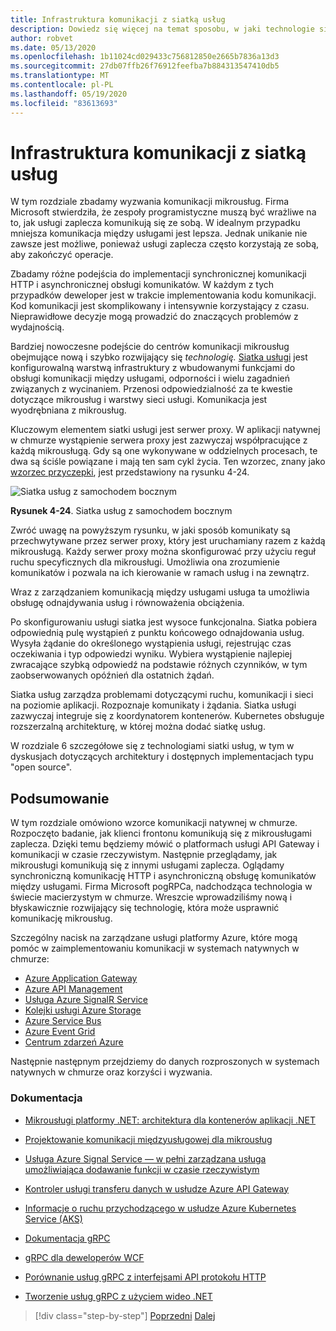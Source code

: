 ```yaml
---
title: Infrastruktura komunikacji z siatką usług
description: Dowiedz się więcej na temat sposobu, w jaki technologie sieci w chmurze upraszczają natywną komunikację mikrousług
author: robvet
ms.date: 05/13/2020
ms.openlocfilehash: 1b11024cd029433c756812850e2665b7836a13d3
ms.sourcegitcommit: 27db07ffb26f76912feefba7b884313547410db5
ms.translationtype: MT
ms.contentlocale: pl-PL
ms.lasthandoff: 05/19/2020
ms.locfileid: "83613693"
---
```

# <a name="service-mesh-communication-infrastructure"></a>Infrastruktura komunikacji z siatką usług

W tym rozdziale zbadamy wyzwania komunikacji mikrousług. Firma Microsoft stwierdziła, że zespoły programistyczne muszą być wrażliwe na to, jak usługi zaplecza komunikują się ze sobą. W idealnym przypadku mniejsza komunikacja między usługami jest lepsza. Jednak unikanie nie zawsze jest możliwe, ponieważ usługi zaplecza często korzystają ze sobą, aby zakończyć operacje.

Zbadamy różne podejścia do implementacji synchronicznej komunikacji HTTP i asynchronicznej obsługi komunikatów. W każdym z tych przypadków deweloper jest w trakcie implementowania kodu komunikacji. Kod komunikacji jest skomplikowany i intensywnie korzystający z czasu. Nieprawidłowe decyzje mogą prowadzić do znaczących problemów z wydajnością.

Bardziej nowoczesne podejście do centrów komunikacji mikrousług obejmujące nową i szybko rozwijający się *technologię.* [Siatka usługi](https://www.nginx.com/blog/what-is-a-service-mesh/) jest konfigurowalną warstwą infrastruktury z wbudowanymi funkcjami do obsługi komunikacji między usługami, odporności i wielu zagadnień związanych z wycinaniem. Przenosi odpowiedzialność za te kwestie dotyczące mikrousług i warstwy sieci usługi. Komunikacja jest wyodrębniana z mikrousług.

Kluczowym elementem siatki usługi jest serwer proxy. W aplikacji natywnej w chmurze wystąpienie serwera proxy jest zazwyczaj współpracujące z każdą mikrousługą. Gdy są one wykonywane w oddzielnych procesach, te dwa są ściśle powiązane i mają ten sam cykl życia. Ten wzorzec, znany jako [wzorzec przyczepki](https://docs.microsoft.com/azure/architecture/patterns/sidecar), jest przedstawiony na rysunku 4-24.

![Siatka usług z samochodem bocznym](./media/service-mesh-with-side-car.png)

**Rysunek 4-24**. Siatka usług z samochodem bocznym

Zwróć uwagę na powyższym rysunku, w jaki sposób komunikaty są przechwytywane przez serwer proxy, który jest uruchamiany razem z każdą mikrousługą. Każdy serwer proxy można skonfigurować przy użyciu reguł ruchu specyficznych dla mikrousługi. Umożliwia ona zrozumienie komunikatów i pozwala na ich kierowanie w ramach usług i na zewnątrz.

Wraz z zarządzaniem komunikacją między usługami usługa ta umożliwia obsługę odnajdywania usług i równoważenia obciążenia.

Po skonfigurowaniu usługi siatka jest wysoce funkcjonalna. Siatka pobiera odpowiednią pulę wystąpień z punktu końcowego odnajdowania usług. Wysyła żądanie do określonego wystąpienia usługi, rejestrując czas oczekiwania i typ odpowiedzi wyniku. Wybiera wystąpienie najlepiej zwracające szybką odpowiedź na podstawie różnych czynników, w tym zaobserwowanych opóźnień dla ostatnich żądań.

Siatka usług zarządza problemami dotyczącymi ruchu, komunikacji i sieci na poziomie aplikacji. Rozpoznaje komunikaty i żądania. Siatka usługi zazwyczaj integruje się z koordynatorem kontenerów. Kubernetes obsługuje rozszerzalną architekturę, w której można dodać siatkę usług.

W rozdziale 6 szczegółowe się z technologiami siatki usług, w tym w dyskusjach dotyczących architektury i dostępnych implementacjach typu "open source".

## <a name="summary"></a>Podsumowanie

W tym rozdziale omówiono wzorce komunikacji natywnej w chmurze. Rozpoczęto badanie, jak klienci frontonu komunikują się z mikrousługami zaplecza. Dzięki temu będziemy mówić o platformach usługi API Gateway i komunikacji w czasie rzeczywistym. Następnie przeglądamy, jak mikrousługi komunikują się z innymi usługami zaplecza. Oglądamy synchroniczną komunikację HTTP i asynchroniczną obsługę komunikatów między usługami. Firma Microsoft pogRPCa, nadchodząca technologia w świecie macierzystym w chmurze. Wreszcie wprowadziliśmy nową i błyskawicznie rozwijający się technologię, która może usprawnić komunikację mikrousług.

Szczególny nacisk na zarządzane usługi platformy Azure, które mogą pomóc w zaimplementowaniu komunikacji w systemach natywnych w chmurze:

- [Azure Application Gateway](https://docs.microsoft.com/azure/application-gateway/overview)
- [Azure API Management](https://azure.microsoft.com/services/api-management/)
- [Usługa Azure SignalR Service](https://azure.microsoft.com/services/signalr-service/)
- [Kolejki usługi Azure Storage](https://docs.microsoft.com/azure/storage/queues/storage-queues-introduction)
- [Azure Service Bus](https://docs.microsoft.com/azure/service-bus-messaging/service-bus-messaging-overview)
- [Azure Event Grid](https://docs.microsoft.com/azure/event-grid/overview)
- [Centrum zdarzeń Azure](https://azure.microsoft.com/services/event-hubs/)

Następnie następnym przejdziemy do danych rozproszonych w systemach natywnych w chmurze oraz korzyści i wyzwania.

### <a name="references"></a>Dokumentacja

- [Mikrousługi platformy .NET: architektura dla kontenerów aplikacji .NET](https://dotnet.microsoft.com/download/thank-you/microservices-architecture-ebook)

- [Projektowanie komunikacji międzyusługowej dla mikrousług](https://docs.microsoft.com/azure/architecture/microservices/design/interservice-communication)

- [Usługa Azure Signal Service — w pełni zarządzana usługa umożliwiająca dodawanie funkcji w czasie rzeczywistym](https://azure.microsoft.com/blog/azure-signalr-service-a-fully-managed-service-to-add-real-time-functionality/)

- [Kontroler usługi transferu danych w usłudze Azure API Gateway](https://azure.github.io/application-gateway-kubernetes-ingress/)

- [Informacje o ruchu przychodzącego w usłudze Azure Kubernetes Service (AKS)](https://vincentlauzon.com/2018/10/10/about-ingress-in-azure-kubernetes-service-aks/)

- [Dokumentacja gRPC](https://grpc.io/docs/guides/)

- [gRPC dla deweloperów WCF](https://docs.microsoft.com/dotnet/architecture/grpc-for-wcf-developers/)

- [Porównanie usług gRPC z interfejsami API protokołu HTTP](https://docs.microsoft.com/aspnet/core/grpc/comparison?view=aspnetcore-3.0)

- [Tworzenie usług gRPC z użyciem wideo .NET](https://channel9.msdn.com/Shows/The-Cloud-Native-Show/Building-Microservices-with-gRPC-and-NET)

>[!div class="step-by-step"]
>[Poprzedni](grpc.md) 
> [Dalej](distributed-data.md)

